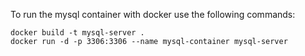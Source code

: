 To run the mysql container with docker use the following commands:

```
docker build -t mysql-server .
docker run -d -p 3306:3306 --name mysql-container mysql-server
```